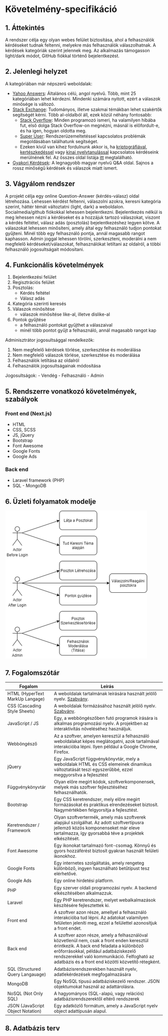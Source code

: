 # Követelmény-specifikáció

## 1. Áttekintés

A rendszer célja egy olyan webes felület biztosítása, ahol a felhasználók kérdéseket tudnak feltenni, melyekre más felhasználók válaszolhatnak. A kérdések kategóriák szerint jelennek meg. Az alkalmazás támogasson light/dark módot, GitHub fiókkal történő bejelentkezést.

## 2. Jelenlegi helyzet

A kategóriában már népszerű weboldalak:

- [Yahoo Answers](https://answers.yahoo.com/): Általános célú, angol nyelvű. Több, mint 25 kategóriában lehet kérdezni. Mindenki számára nyitott, ezért a válaszok minősége is változó.
- [Stack Exchange](https://stackexchange.com/): Tudományos, illetve szakmai témákban lehet szakértők segítségét kérni. Több al-oldalból áll, ezek közül néhány fontosabb:
    - [Stack Overflow](https://stackoverflow.com/): Minden programozó ismeri, ha valamilyen hibába fut, első dolga Stack Overflow-on megnézni, másnál is előfordult-e, és ha igen, hogyan oldotta meg.
    - [Super User](https://superuser.com/): Rendszerüzemeltetéssel kapcsolatos problémák megoldásában találhatunk segítséget.
    - Ezeken kívül van kihez fordulnunk akkor is, ha [kriptográfiával](https://crypto.stackexchange.com/), [kertészkedéssel](https://gardening.stackexchange.com/) vagy [kínai nyelvtanulással](https://chinese.stackexchange.com/) kapcsolatos kérdéseink merülnének fel. Az összes oldal listája [itt](https://stackexchange.com/sites) megtalálható.
- [Gyakori Kérdések](https://www.gyakorikerdesek.hu/): A legnagyobb magyar nyelvű Q&A oldal. Sajnos a rossz minőségű kérdések és válaszok miatt ismert.

## 3. Vágyálom rendszer

A projekt célja egy online Question-Answer (kérdés-válasz) oldal létrehozása. Lehessen kérdést feltenni, válaszolni azokra, keresni kategória szerint, háttér témát változtatni (light, dark) a weboldalon. Socialmedia/github fiókokkal lehessen bejelentkezni. Bejelentkezés nélkül is meg lehessen nézni a kérdéseket és a hozzájuk tartozó válaszokat, viszont a kérdés feltétel, válasz adás (posztolás) bejelentkezéshez legyen kötve. A válaszokat lehessen minősíteni, amely által egy felhasználó tudjon pontokat gyűjteni. Minél több egy felhasználó pontja, annál magasabb rangot kaphasson. Admin joggal lehessen törölni, szerkeszteni, moderálni a nem megfelelő kérdéseket/válaszokat, felhasználókat letiltani az oldalról, a többi felhasználó jogosultságait módosítani.

## 4. Funkcionális követelmények

1. Bejelentkezési felület
2. Regisztrációs felület
3. Posztolás:
    - Kérdés feltétel
    - Válasz adás
4. Kategória szerinti keresés
5. Válaszok minősítése
    - válaszok minősítése like-al, illetve dislike-al
6. Pontok gyűjtése
    - a felhasználó pontokat gyűjthet a válaszaival
    - minél több pontot gyűjt a felhasználó, annál magasabb rangot kap

Adminisztrátor jogosultsággal rendelkezők:
1. Nem megfelelő kérdések törlése, szerkesztése és moderálása
2. Nem megfelelő válaszok törlése, szerkesztése és moderálása
3. Felhasználók letiltása az oldalról
4. Felhasználók jogosultságainak módosítása

Jogosultságok:
    - Vendég
    - Felhasználó
    - Admin

## 5. Rendszerre vonatkozó követelmények, szabályok

### Front end (Next.js)
- HTML
- CSS, SCSS
- JS, jQuery
- Bootstrap
- Font Awesome
- Google Fonts
- Google Ads

### Back end
- Laravel framework (PHP)
- SQL - MongoDB

## 6. Üzleti folyamatok modelje
![use case diagram](usecase.png)

## 7. Fogalomszótár
| Fogalom | Leírás |
| --- | --- |
| HTML (HyperText MarkUp Langage) | A weboldalak tartalmának leírására használt jelölő nyelv. [Szabvány](https://www.w3.org/standards/webdesign/htmlcss).  |
| CSS (Cascading Style Sheets) | A weboldalak formázásához használt jelölő nyelv. [Szabvány](https://www.w3.org/standards/webdesign/htmlcss). |
| JavaScript / JS | Egy, a webböngészőben futó programok írására is alkalmas programozási nyelv. A projektben az interaktivítás növeléséhez használjuk. |
| Webböngésző | Az a szoftver, amelyen keresztül a felhasználó weboldalakat képes meglátogatni, azok tartalmával interakcióba lépni. Ilyen például a Google Chrome, Firefox. |
| jQuery | Egy JavaScript függvénykönyvtár, mely a weboldalak HTML és CSS elemeinek dinamikus változtatását teszi egyszerűbbé, ezzel meggyorsítva a fejlesztést |
| Függvénykönyvtár | Olyan előre megírt kódok, szoftverkomponensek, melyek más szoftver fejlesztéséhez felhasználhatók. |
| Bootstrap | Egy CSS keretrendszer, mely előre megírt formázásokat és praktikus elrendezéseket biztosít. Nagymértékben felgyorsítja a fejlesztést. |
| Keretrendszer / Framework | Olyan szoftvertermék, amely más szoftverek alapjául szolgálhat. Az adott szoftvertípusra jellemző közös komponenseket már eleve tartalmazza, így gyorsabbá téve a projektek elkészítését. |
| Font Awesome | Egy ikonokat tartalmazó font-csomag. Könnyű és gyors hozzáférést biztosít gyakran használt felületi ikonokhoz. |
| Google Fonts | Egy internetes szolgáltatás, amely rengeteg különböző, ingyen használható betűtípust tesz elérhetővé. |
| Google Ads | Egy online hirdetési platform. |
| PHP | Egy szerver oldali programozási nyelv. A backend elkészítésében alkalmazzuk. |
| Laravel | Egy PHP keretrendszer, melyet webalkalmazások készítésére fejlesztettek ki. |
| Front end | A szoftver azon része, amellyel a felhasználó interakcióba tud lépni. Az adatokat valamilyen felületen jeleníti meg, ezzel a felülettel azonosítjuk a front endet. |
| Back end | A szoftver azon része, amely a felhasználóval közvetlenül nem, csak a front enden keresztül érintkezik. A back end feladata a különböző erőforrásokkal, például adatbáziskezelő rendszerekkel való kommunikáció. Felfogható az adatbázis és a front end közötti közvetítő rétegként. |
| SQL (Structured Query Langauage) | Adatbázisrendszerekben használt nyelv, adatlekérdezések megfogalmazására |
| MongoDB | Egy NoSQL típusú adatbáziskezelő rendszer. JSON objektumokat használ az adattárolásra. |
| NoSQL (Not Only SQL) | A hagyományos (SQL-alapú, vagy relációs) adatbázisrendszerektől eltérő rendszerek |
| JSON (JavaScript Object Notation) | Egy adatközlő formátum, amely a JavaScript nyelv object adattípusán alapul. |


## 8. Adatbázis terv